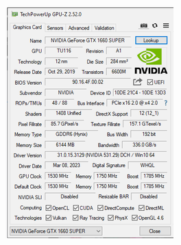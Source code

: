 ![](/GPUS/NVIDIA%20GeForce%20GTX%201660%20SUPER%206GB%20GraphicsPlayer/NVIDIA%20GeForce%20GTX%201660%20SUPER%206GB%20GraphicsPlayer.gif)
